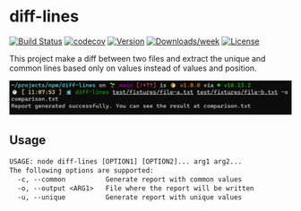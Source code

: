 # diff-lines

[![Build Status](https://app.travis-ci.com/ulisesantana/diff-lines.svg?branch=main)](https://app.travis-ci.com/ulisesantana/diff-lines)
[![codecov](https://codecov.io/gh/ulisesantana/diff-lines/branch/main/graph/badge.svg?token=RuP84Q4Un9)](https://codecov.io/gh/ulisesantana/diff-lines)
[![Version](https://img.shields.io/npm/v/@ulisesantana%2Fdiff-lines.svg)](https://www.npmjs.com/package/@ulisesantana/diff-lines)
[![Downloads/week](https://img.shields.io/npm/dw/@ulisesantana%2Fdiff-lines.svg)](https://npmjs.org/package/@ulisesantana/diff-lines)
[![License](https://img.shields.io/npm/l/@ulisesantana%2Fdiff-lines.svg)](https://github.com/ulisesantana/diff-lines/blob/master/package.json)

This project make a diff between two files and extract the unique and common lines based only on values instead of values and position.

![Use example](docs/use.png)

## Usage

```shell
USAGE: node diff-lines [OPTION1] [OPTION2]... arg1 arg2...
The following options are supported:
  -c, --common          Generate report with common values
  -o, --output <ARG1>   File where the report will be written
  -u, --unique          Generate report with unique values
```

